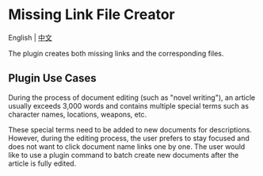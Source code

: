 # Missing Link File Creator

English | [中文](./README.zh-cn.md)

The plugin creates both missing links and the corresponding files.

## Plugin Use Cases

During the process of document editing (such as "novel writing"), an article usually exceeds 3,000 words and contains multiple special terms such as character names, locations, weapons, etc. 

These special terms need to be added to new documents for descriptions. However, during the editing process, the user prefers to stay focused and does not want to click document name links one by one. The user would like to use a plugin command to batch create new documents after the article is fully edited.

